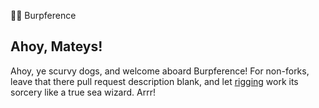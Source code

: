 🏴‍☠️ Burpference

## Ahoy, Mateys!

Ahoy, ye scurvy dogs, and welcome aboard Burpference! For non-forks, leave that there pull request description blank, and let [rigging](https://github.com/dreadnode/rigging) work its sorcery like a true sea wizard. Arrr!